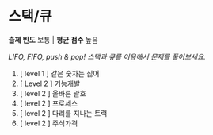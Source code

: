 # 스택/큐

**출제 빈도** 보통 | **평균 점수** 높음

_LIFO, FIFO, push & pop! 스택과 큐를 이용해서 문제를 풀어보세요._

1. [ level 1 ] 같은 숫자는 싫어
2. [ Level 2 ] 기능개발
3. [ level 2 ] 올바른 괄호
4. [ level 2 ] 프로세스
5. [ level 2 ] 다리를 지나는 트럭
6. [ level 2 ] 주식가격
